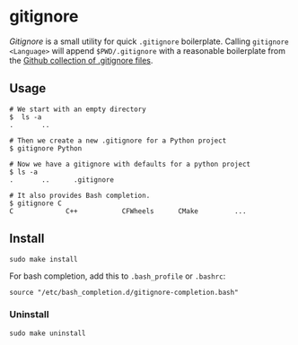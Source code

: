 # gitignore

_Gitignore_ is a small utility for quick `.gitignore` boilerplate. Calling
`gitignore <Language>` will append `$PWD/.gitignore` with a reasonable
boilerplate from the [Github collection of .gitignore
files](https://github.com/github/gitignore).

## Usage

```
# We start with an empty directory
$  ls -a
.		..

# Then we create a new .gitignore for a Python project
$ gitignore Python

# Now we have a gitignore with defaults for a python project
$ ls -a
.		..		.gitignore

# It also provides Bash completion.
$ gitignore C
C             C++           CFWheels      CMake         ...
```

## Install

```
sudo make install
```

For bash completion, add this to `.bash_profile` or `.bashrc`:
```
source "/etc/bash_completion.d/gitignore-completion.bash"
```

### Uninstall

```
sudo make uninstall
```
